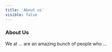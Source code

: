 ```yaml
---
title: 'About us'
visible: false
---
```


<h3>About Us</h3><p>We at ... are an amazing bunch of people who ...</p>